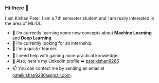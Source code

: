 

### Hi there 👋

<!--
**patelkishan9286/patelkishan9286** is a ✨ _special_ ✨ repository because its `README.md` (this file) appears on your GitHub profile.

Here are some ideas to get you started:

- 🔭 I’m currently working on ...


- 💬 Ask me about ...
- ⚡ Fun fact:
- 😄 Pronouns: ...
-->
I am Kishan Patel. I am a 7th semester student and I am really interested in the area of ML/DL.

- 🌱 I’m currently learning some new concepts about **Machine Learning** and **Deep Learning**.
- :mag_right: I’m currently looking for an internship.
- :boy: I'm a quick:zap: learner.
- 🤔 I need help with gaining more practical knowledge.
- :calling: Also, here's my LinkedIn profile :arrow_right: [patelkishan9286](https://www.linkedin.com/in/patelkishan9286/)
- 📫 You can contact me by sending an email at patelkishan9286@gmail.com.

